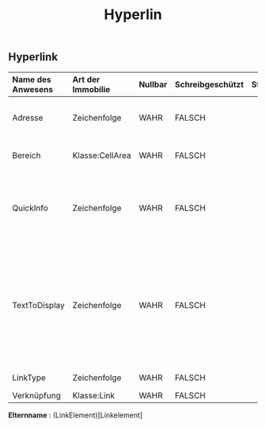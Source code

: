 ﻿---
title: Hyperlin
second_title: Aspose.Cells Cloud Documen
type: docs
url: /de/specification/model/hyperlink/
description: "Aspose.Cells Cloud-Modellspezifikation: Hyperlink. Bearbeiten Sie mühelos Excel und andere Tabellenkalkulationsdokumente mit Funktionen wie Öffnen, Generieren, Bearbeiten, Teilen, Zusammenführen, Vergleichen und Konvertieren"
weight: 50
---
## **Hyperlink**

 

| Name des Anwesens| Art der Immobilie| Nullbar| Schreibgeschützt| Standardwert| Beschreibung|
|:- |:- |:- |:- |:- |:- |
| Adresse| Zeichenfolge| WAHR| FALSCH|| Stellt die Adresse eines Hyperlinks dar.|
| Bereich| Klasse:CellArea| WAHR| FALSCH|| Ruft den Bereich des Hyperlinks ab.|
| QuickInfo| Zeichenfolge| WAHR| FALSCH|| Gibt den QuickInfo-Text für den angegebenen Hyperlink zurück oder legt ihn fest.|
| TextToDisplay| Zeichenfolge| WAHR| FALSCH|| Stellt den Text dar, der für den angegebenen Hyperlink angezeigt werden soll. Der Standardwert ist die Adresse des Hyperlinks.|
| LinkType| Zeichenfolge| WAHR| FALSCH|| Ruft den Linktyp ab.|
| Verknüpfung| Klasse:Link| WAHR| FALSCH|||

**Elternname** : (LinkElement)[Linkelement]